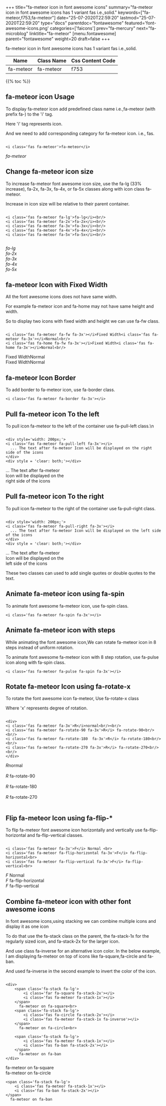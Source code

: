 +++
title="fa-meteor icon in font awesome icons"
summary="fa-meteor icon in font awesome icons has 1 variant fas i.e.,solid."
keywords=["fa-meteor,f753,fa-meteor"]
date="25-07-2020T22:59:20"
lastmod="25-07-2020T22:59:20"
type="docs"
parentdoc="fontawesome"
featured='font-awesome-icons.png'
categories=['faicons']
prev="fa-mercury"
next="fa-microblog"
linktitle="fa-meteor"
[menu.fontawesome]
parent="fontawesome"
weight=20
draft=false
+++


fa-meteor icon in font awesome icons has 1 variant fas i.e.,solid.

<div class='table-responsive'><table class='table'><thead><tr><th>Name</th><th>Class Name</th><th>Css Content Code</th></tr></thead><tbody><tr><td>fa-meteor</td><td>fa-meteor</td><td>f753</td></tr></tbody></table></div>


{{% toc %}}


## fa-meteor icon Usage

To display fa-meteor icon add predefined class name i.e.,fa-meteor (with prefix fa-) to the 'i' tag.

Here 'i' tag represents icon.

And we need to add corresponding category for fa-meteor icon. i.e., fas.


```

<i class='fas fa-meteor'>fa-meteor</i>
```

<i class='fas fa-meteor'>fa-meteor</i>




## Change fa-meteor icon size
To increase fa-meteor font awesome icon size, use the fa-lg (33% increase), fa-2x, fa-3x, fa-4x, or fa-5x classes along with icon class fa-meteor.

Increase in icon size will be relative to their parent container. 

```

<i class='fas fa-meteor fa-lg'>fa-lg</i><br/>
<i class='fas fa-meteor fa-2x'>fa-2x</i><br/>
<i class='fas fa-meteor fa-3x'>fa-3x</i><br/>
<i class='fas fa-meteor fa-4x'>fa-4x</i><br/>
<i class='fas fa-meteor fa-5x'>fa-5x</i><br/>
            
```

<i class='fas fa-meteor fa-lg'>fa-lg</i><br/>
<i class='fas fa-meteor fa-2x'>fa-2x</i><br/>
<i class='fas fa-meteor fa-3x'>fa-3x</i><br/>
<i class='fas fa-meteor fa-4x'>fa-4x</i><br/>
<i class='fas fa-meteor fa-5x'>fa-5x</i><br/>
            



## fa-meteor Icon with Fixed Width 

All the font awesome icons does not have same width.

For example fa-meteor icon and fa-home may not have same height and width.

So to display two icons with fixed width and height we can use fa-fw class.


```

<i class='fas fa-meteor fa-fw fa-3x'></i>Fixed Width<i class='fas fa-meteor fa-3x'></i>Normal<br/>
<i class='fas fa-home fa-fw fa-3x'></i>Fixed Width<i class='fas fa-home fa-3x'></i>Normal<br/>
```

<i class='fas fa-meteor fa-fw fa-3x'></i>Fixed Width<i class='fas fa-meteor fa-3x'></i>Normal<br/>
<i class='fas fa-home fa-fw fa-3x'></i>Fixed Width<i class='fas fa-home fa-3x'></i>Normal<br/>



## fa-meteor Icon Border 

To add border to fa-meteor icon, use fa-border class.


```
<i class='fas fa-meteor fa-border fa-3x'></i>

```
<i class='fas fa-meteor fa-border fa-3x'></i>





## Pull fa-meteor icon To the left

To pull icon fa-meteor to the left of the container use fa-pull-left class.\n

```

<div style='width: 200px;'>
<i class='fas fa-meteor fa-pull-left fa-3x'></i>
  ... The text after fa-meteor Icon will be displayed on the right side of the icons
</div>
<div style = 'clear: both;'></div>
```

<div style='width: 200px;'>
<i class='fas fa-meteor fa-pull-left fa-3x'></i>
  ... The text after fa-meteor Icon will be displayed on the right side of the icons
</div>
<div style = 'clear: both;'></div>




## Pull fa-meteor icon To the right
To pull icon fa-meteor to the right of the container use fa-pull-right class.

```

<div style='width: 200px;'>
<i class='fas fa-meteor fa-pull-right fa-3x'></i>
  ... The text after fa-meteor Icon will be displayed on the left side of the icons
</div>
<div style = 'clear: both;'></div>
```

<div style='width: 200px;'>
<i class='fas fa-meteor fa-pull-right fa-3x'></i>
  ... The text after fa-meteor Icon will be displayed on the left side of the icons
</div>
<div style = 'clear: both;'></div>

These two classes can used to add single quotes or double quotes to the text.


## Animate fa-meteor icon using fa-spin
To animate font awesome fa-meteor icon, use fa-spin class.

```
<i class='fas fa-meteor fa-spin fa-3x'></i>
```
<i class='fas fa-meteor fa-spin fa-3x'></i>




## Animate fa-meteor icon with steps
While animating the font awesome icon,We can rotate fa-meteor icon in 8 steps instead of uniform rotation.

To animate font awesome fa-meteor icon with 8 step rotation, use fa-pulse icon along with fa-spin class.


```
<i class='fas fa-meteor fa-pulse fa-spin fa-3x'></i>

```
<i class='fas fa-meteor fa-pulse fa-spin fa-3x'></i>





## Rotate fa-meteor Icon using fa-rotate-x
To rotate the font awesome icon fa-meteor, Use fa-rotate-x class

Where 'x' represents degree of rotation.


```

<div>
<i class='fas fa-meteor fa-3x'>R</i>normal<br/><br/>
<i class='fas fa-meteor fa-rotate-90 fa-3x'>R</i> fa-rotate-90<br/><br/> 
<i class='fas fa-meteor fa-rotate-180  fa-3x'>R</i> fa-rotate-180<br/><br/> 
<i class='fas fa-meteor fa-rotate-270 fa-3x'>R</i> fa-rotate-270<br/><br/>
</div>
```

<div>
<i class='fas fa-meteor fa-3x'>R</i>normal<br/><br/>
<i class='fas fa-meteor fa-rotate-90 fa-3x'>R</i> fa-rotate-90<br/><br/> 
<i class='fas fa-meteor fa-rotate-180  fa-3x'>R</i> fa-rotate-180<br/><br/> 
<i class='fas fa-meteor fa-rotate-270 fa-3x'>R</i> fa-rotate-270<br/><br/>
</div>




## Flip fa-meteor Icon using fa-flip-*
To flip fa-meteor font awesome icon horizontally and vertically use fa-flip-horizontal and fa-flip-vertical classes. 

```

<i class='fas fa-meteor fa-3x'>F</i> Normal <br>
<i class='fas fa-meteor fa-flip-horizontal fa-3x'>F</i> fa-flip-horizontal<br>
<i class='fas fa-meteor fa-flip-vertical fa-3x'>F</i> fa-flip-vertical<br>
```

<i class='fas fa-meteor fa-3x'>F</i> Normal <br>
<i class='fas fa-meteor fa-flip-horizontal fa-3x'>F</i> fa-flip-horizontal<br>
<i class='fas fa-meteor fa-flip-vertical fa-3x'>F</i> fa-flip-vertical<br>




## Combine fa-meteor icon with other font awesome icons
In font awesome icons,using stacking we can combine multiple icons and display it as one icon 

To do that use the fa-stack class on the parent, the fa-stack-1x for the regularly sized icon, and fa-stack-2x for the larger icon.

And use class fa-inverse for an alternative icon color. 
In the below example, I am displaying fa-meteor on top of icons like fa-square,fa-circle and fa-ban.

And used fa-inverse in the second example to invert the color of the icon.

```

<div>
    <span class='fa-stack fa-lg'>
        <i class='far fa-square fa-stack-2x'></i>
        <i class='fas fa-meteor fa-stack-1x'></i>
    </span>
      fa-meteor on fa-square<br>
    <span class='fa-stack fa-lg'>
        <i class='fas fa-circle fa-stack-2x'></i>
        <i class='fas fa-meteor fa-stack-1x fa-inverse'></i>
    </span>
      fa-meteor on fa-circle<br>

    <span class='fa-stack fa-lg'>
        <i class='fas fa-meteor fa-stack-1x'></i>
        <i class='fas fa-ban fa-stack-2x'></i>
    </span>
      fa-meteor on fa-ban
</div>
```

<div>
    <span class='fa-stack fa-lg'>
        <i class='far fa-square fa-stack-2x'></i>
        <i class='fas fa-meteor fa-stack-1x'></i>
    </span>
      fa-meteor on fa-square<br>
    <span class='fa-stack fa-lg'>
        <i class='fas fa-circle fa-stack-2x'></i>
        <i class='fas fa-meteor fa-stack-1x fa-inverse'></i>
    </span>
      fa-meteor on fa-circle<br>

    <span class='fa-stack fa-lg'>
        <i class='fas fa-meteor fa-stack-1x'></i>
        <i class='fas fa-ban fa-stack-2x'></i>
    </span>
      fa-meteor on fa-ban
</div>






